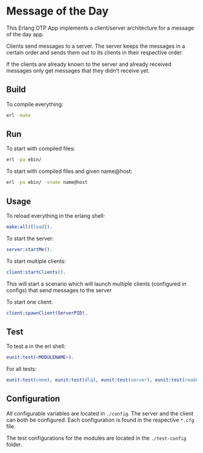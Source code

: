 # Message of the Day

This Erlang OTP App implements a client/server architecture for a message of the day app.

Clients send messages to a server. The server keeps the messages in a certain order
 and sends them out to its clients in their respective order.
 
If the clients are already known to the server and already received messages
 only get messages that they didn't receive yet.

## Build
To compile everything:
````bash
erl -make
````

## Run
To start with compiled files:
````bash
erl -pa ebin/
````

To start with compiled files and given name@host:
````bash
erl -pa ebin/ -sname name@host
````

## Usage
To reload everything in the erlang shell:
````erlang
make:all([load]).
````

To start the server:
````erlang
server:startMe().
````

To start multiple clients:
````erlang
client:startClients().
````
This will start a scenario which will launch multiple clients (configured in configs) that send messages to the server

To start one client:
````erlang
client:spawnClient(ServerPID).
````

## Test
To test a <MODULENAME> in the erl shell:
````erlang
eunit:test(<MODULENAME>).
````

For all tests:
````erlang
eunit:test(cmem), eunit:test(dlq), eunit:test(server), eunit:test(reader), eunit:test(hbq), eunit:test(client), eunit:test(editor).
````

## Configuration
All configurable variables are located in `./config`.
The server and the client can both be configured. Each configuration is found in the respective `*.cfg` file.

The test configurations for the modules are located in the `./test-config` folder.